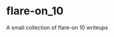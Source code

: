 # flare-on_10

<!--
#field
CTF

#groups
Writeups

#languages
Python

#frames and libs

-->

A small collection of flare-on 10 writeups
